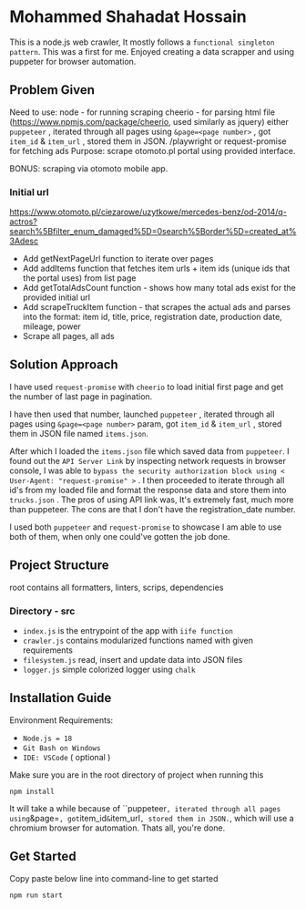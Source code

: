 # Mohammed Shahadat Hossain

This is a node.js web crawler, It mostly follows a `functional singleton pattern`. This was a first for me. Enjoyed creating a data scrapper and using puppeter for browser automation.

## Problem Given

Need to use: node - for running scraping cheerio - for parsing html file (https://www.npmjs.com/package/cheerio, used similarly as jquery) either `puppeteer` , iterated through all pages using `&page=<page number>` , got `item_id` & `item_url` , stored them in JSON.
 /playwright or request-promise for fetching ads Purpose: scrape otomoto.pl portal using provided interface.

BONUS: scraping via otomoto mobile app.
### Initial url 
https://www.otomoto.pl/ciezarowe/uzytkowe/mercedes-benz/od-2014/q-actros?search%5Bfilter_enum_damaged%5D=0search%5Border%5D=created_at%3Adesc

- Add getNextPageUrl function to iterate over pages
- Add addItems function that fetches item urls + item ids (unique ids that the portal uses) from list page
- Add getTotalAdsCount function - shows how many total ads exist for the provided initial url
- Add scrapeTruckItem function - that scrapes the actual ads and parses into the format: item id, title, price, registration date, production date, mileage, power
- Scrape all pages, all ads

## Solution Approach

I have used `request-promise` with `cheerio` to load initial first page and get the number of last page in pagination. 

I have then used that number, launched `puppeteer` , iterated through all pages using `&page=<page number>` param, got `item_id` & `item_url` , stored them in JSON file named `items.json`.

After which I loaded the `items.json` file which saved data from `puppeteer`. I found out the `API Server Link` by inspecting network requests in browser console, I was able to `bypass the security authorization block using < User-Agent: "request-promise" >` . I then proceeded to iterate through all id's from my loaded file and format the response data and store them into `trucks.json` . The pros of using API link was, It's extremely fast, much more than puppeteer. The cons are that I don't have the registration_date number.

I used both `puppeteer` and `request-promise` to showcase I am able to use both of them, when only one could've gotten the job done.

## Project Structure 
root contains all formatters, linters, scrips, dependencies
### Directory - src
- `index.js` is the entrypoint of the app with `iife function`
- `crawler.js` contains modularized functions named with given requirements
- `filesystem.js` read, insert and update data into JSON files
- `logger.js` simple colorized logger using `chalk`

## Installation Guide

Environment Requirements:

- `Node.js = 18`
- `Git Bash on Windows`
- `IDE: VSCode` ( optional )

Make sure you are in the root directory of project when running this

```
npm install
```

It will take a while because of ``puppeteer` , iterated through all pages using `&page=<page number>` , got `item_id` & `item_url` , stored them in JSON.
 `, which will use a chromium browser for automation. Thats all, you're done.

## Get Started

Copy paste below line into command-line to get started

```
npm run start
```
